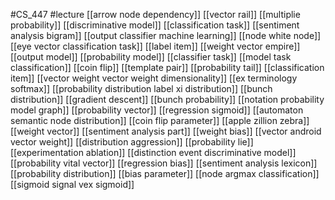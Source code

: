 #CS_447
#lecture
[[arrow node dependency]]
[[vector rail]]
[[multiplie probability]]
[[discriminative model]]
[[classification task]]
[[sentiment analysis bigram]]
[[output classifier machine learning]]
[[node white node]]
[[eye vector classification task]]
[[label item]]
[[weight vector empire]]
[[output model]]
[[probability model]]
[[classifier task]]
[[model task classification]]
[[coin flip]]
[[template pair]]
[[probability tail]]
[[classification item]]
[[vector weight vector weight dimensionality]]
[[ex terminology softmax]]
[[probability distribution label xi distribution]]
[[bunch distribution]]
[[gradient descent]]
[[bunch probability]]
[[notation probability model graph]]
[[probability vector]]
[[regression sigmoid]]
[[automaton semantic node distribution]]
[[coin flip parameter]]
[[apple zillion zebra]]
[[weight vector]]
[[sentiment analysis part]]
[[weight bias]]
[[vector android vector weight]]
[[distribution aggression]]
[[probability lie]]
[[experimentation ablation]]
[[distinction event discriminative model]]
[[probability vital vector]]
[[regression bias]]
[[sentiment analysis lexicon]]
[[probability distribution]]
[[bias parameter]]
[[node argmax classification]]
[[sigmoid signal vex sigmoid]]
